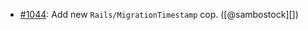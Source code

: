 * [#1044](https://github.com/rubocop/rubocop-rails/pull/1044): Add new `Rails/MigrationTimestamp` cop. ([@sambostock][])
